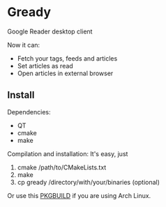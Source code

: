 Gready
======

Google Reader desktop client

Now it can:

- Fetch your tags, feeds and articles
- Set articles as read
- Open articles in external browser

Install
---------

Dependencies:

- QT
- cmake
- make

Compilation and installation:
It's easy, just

1. cmake /path/to/CMakeLists.txt
2. make
3. cp gready /directory/with/your/binaries (optional)

Or use this [PKGBUILD](https://github.com/r-st/Gready) if you are using Arch Linux.
